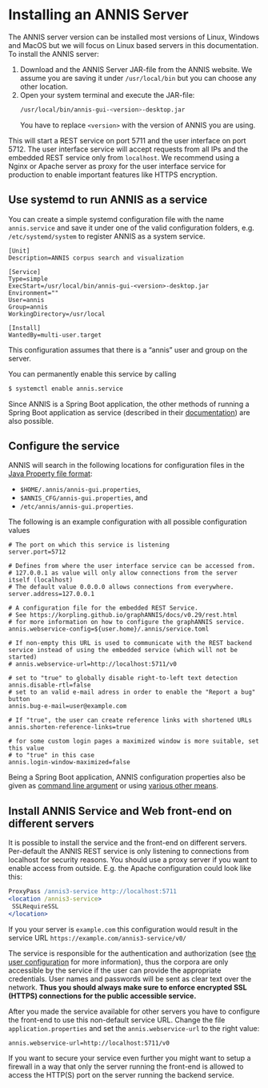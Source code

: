 # Installing an ANNIS Server

The ANNIS server version can be installed  most   versions   of  Linux,   Windows and  MacOS but we will focus on Linux based servers in this documentation. 
To install the ANNIS server:

1. Download and the ANNIS Server JAR-file from the ANNIS website. We assume you are saving it under `/usr/local/bin` but you can choose any other location.
2. Open your system terminal and execute the JAR-file:
   ```bash
   /usr/local/bin/annis-gui-<version>-desktop.jar
   ```
   You have to replace `<version>` with the version of ANNIS you are using.

This will start a REST service on port 5711 and the user interface on port 5712.
The user interface service will accept requests from all IPs and the embedded REST service only from `localhost`.
We recommend using a Nginx or Apache server as proxy for the user interface service for production to enable important features like HTTPS encryption.

## Use systemd to run ANNIS as a service

You can create a simple systemd configuration file with the name `annis.service` and save it under one of the valid configuration folders, e.g. `/etc/systemd/system` to register ANNIS as a system service.

```
[Unit]
Description=ANNIS corpus search and visualization

[Service]
Type=simple
ExecStart=/usr/local/bin/annis-gui-<version>-desktop.jar
Environment=""
User=annis
Group=annis
WorkingDirectory=/usr/local

[Install]
WantedBy=multi-user.target
```

This configuration assumes that there is a “annis” user and group on the server.

You can permanently enable this service by calling
```bash
$ systemctl enable annis.service
```

Since ANNIS is a Spring Boot application, the other methods of running a Spring Boot application as service (described in their [documentation](https://docs.spring.io/spring-boot/docs/current/reference/html/deployment.html#deployment-service)) are also possible.

## Configure the service

ANNIS will search in the following locations for configuration files in the [Java Property file format](https://en.wikipedia.org/wiki/.properties):

- `$HOME/.annis/annis-gui.properties`,
- `$ANNIS_CFG/annis-gui.properties`, and
- `/etc/annis/annis-gui.properties`.

The following is an example configuration with all possible configuration values
```properties
# The port on which this service is listening
server.port=5712

# Defines from where the user interface service can be accessed from.
# 127.0.0.1 as value will only allow connections from the server itself (localhost)
# The default value 0.0.0.0 allows connections from everywhere.
server.address=127.0.0.1

# A configuration file for the embedded REST Service. 
# See https://korpling.github.io/graphANNIS/docs/v0.29/rest.html 
# for more information on how to configure the graphANNIS service.
annis.webservice-config=${user.home}/.annis/service.toml

# If non-empty this URL is used to communicate with the REST backend service instead of using the embedded service (which will not be started)
# annis.webservice-url=http://localhost:5711/v0

# set to "true" to globally disable right-to-left text detection
annis.disable-rtl=false
# set to an valid e-mail adress in order to enable the "Report a bug" button
annis.bug-e-mail=user@example.com

# If "true", the user can create reference links with shortened URLs
annis.shorten-reference-links=true

# for some custom login pages a maximized window is more suitable, set this value
# to "true" in this case
annis.login-window-maximized=false
```

Being a Spring Boot application, ANNIS configuration properties also be given as [command line argument](https://docs.spring.io/spring-boot/docs/current/reference/html/spring-boot-features.html#boot-features-external-config-command-line-args) or using [various other means](https://docs.spring.io/spring-boot/docs/current/reference/html/spring-boot-features.html#boot-features-external-config-application-property-files).

## Install ANNIS Service and Web front-end on different servers

It is possible to install the service and the front-end on different servers.
Per-default the ANNIS REST service is only listening to connections from localhost for security reasons.
You should use a proxy server if you want to enable access from outside.
E.g. the Apache configuration could look like this:
~~~Apache
ProxyPass /annis3-service http://localhost:5711
<location /annis3-service>
 SSLRequireSSL
</location>
~~~ 
If you your server is `example.com` this configuration would result in the service URL `https://example.com/annis3-service/v0/`

The service is responsible for the authentication and authorization (see [the user configuration](import-and-config-user.md) for more information), thus the corpora are only accessible by the 
service if the user can provide the appropriate credentials.
User names and passwords will be sent as clear text over the network.
**Thus you should always make sure to enforce encrypted SSL (HTTPS) connections for the public accessible service.**

After you made the service available for other servers you have to configure the front-end to use this non-default service URL.
Change the file `application.properties` and set the `annis.webservice-url` to the right value:
~~~properties
annis.webservice-url=http://localhost:5711/v0
~~~

If you want to secure your service even further you might want to setup a firewall in a way that only the server running the front-end is allowed to access the HTTP(S) port on the server running the backend service.
